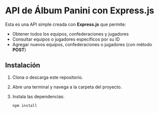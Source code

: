 # API de Álbum Panini con Express.js

Esta es una API simple creada con **Express.js** que permite:

- Obtener todos los equipos, confederaciones y jugadores  
- Consultar equipos o jugadores específicos por su ID  
- Agregar nuevos equipos, confederaciones o jugadores (con método **POST**)  

## Instalación

1. Clona o descarga este repositorio.  
2. Abre una terminal y navega a la carpeta del proyecto.  
3. Instala las dependencias:

   ```bash
   npm install
